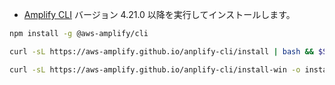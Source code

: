 * [Amplify CLI](~/cli/cli.md) バージョン 4.21.0 以降を実行してインストールします。

<amplify-block-switcher>

<amplify-block name="NPM">

```bash
npm install -g @aws-amplify/cli
```

</amplify-block>

<amplify-block name="cURL (Mac and Linux)">

```bash
curl -sL https://aws-amplify.github.io/anplify-cli/install | bash && $SHELL
```

</amplify-block>

<amplify-block name="cURL (Windows)">

```bash
curl -sL https://aws-amplify.github.io/anplify-cli/install-win -o install.cmd && install.cmd
```

</amplify-block>

</amplify-block-switcher>
